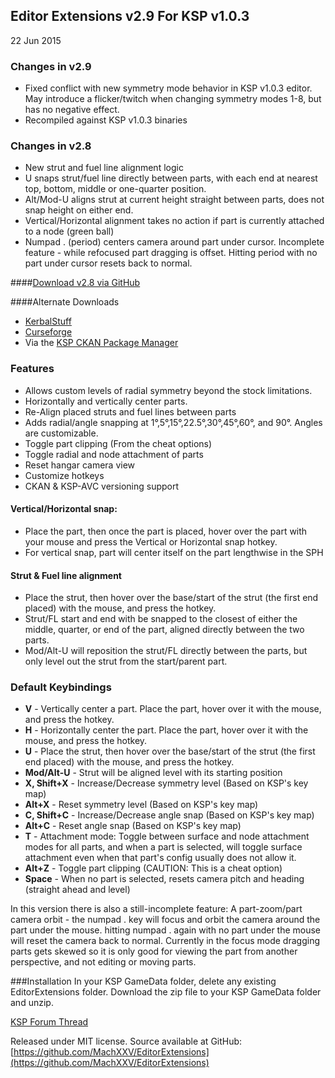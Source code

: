 ## Editor Extensions v2.9 For KSP v1.0.3
22 Jun 2015

### Changes in v2.9
* Fixed conflict with new symmetry mode behavior in KSP v1.0.3 editor. May introduce a flicker/twitch when changing symmetry modes 1-8, but has no negative effect.
* Recompiled against KSP v1.0.3 binaries

### Changes in v2.8
* New strut and fuel line alignment logic
* U snaps strut/fuel line directly between parts, with each end at nearest top, bottom, middle or one-quarter position.
* Alt/Mod-U aligns strut at current height straight between parts, does not snap height on either end.
* Vertical/Horizontal alignment takes no action if part is currently attached to a node (green ball)
* Numpad . (period) centers camera around part under cursor. Incomplete feature - while refocused part dragging is offset. Hitting period with no part under cursor resets back to normal.

####[Download v2.8 via GitHub](https://github.com/MachXXV/EditorExtensions/releases/download/v2.8/EditorExtensions_v2.8.zip)

####Alternate Downloads
* [KerbalStuff](https://kerbalstuff.com/mod/442)
* [Curseforge](http://kerbal.curseforge.com/ksp-mods/230776)
* Via the [KSP CKAN Package Manager](http://forum.kerbalspaceprogram.com/threads/100067)

### Features
* Allows custom levels of radial symmetry beyond the stock limitations.
* Horizontally and vertically center parts.
* Re-Align placed struts and fuel lines between parts 
* Adds radial/angle snapping at 1°,5°,15°,22.5°,30°,45°,60°, and 90°. Angles are customizable.
* Toggle part clipping (From the cheat options)
* Toggle radial and node attachment of parts
* Reset hangar camera view
* Customize hotkeys
* CKAN & KSP-AVC versioning support

#### Vertical/Horizontal snap:
* Place the part, then once the part is placed, hover over the part with your mouse and press the Vertical or Horizontal snap hotkey.
* For vertical snap, part will center itself on the part lengthwise in the SPH

#### Strut & Fuel line alignment
* Place the strut, then hover over the base/start of the strut (the first end placed) with the mouse, and press the hotkey.
* Strut/FL start and end with be snapped to the closest of either the middle, quarter, or end of the part, aligned directly between the two parts.
* Mod/Alt-U will reposition the strut/FL directly between the parts, but only level out the strut from the start/parent part.

### Default Keybindings
* **V** 			- Vertically center a part. Place the part, hover over it with the mouse, and press the hotkey.
* **H** 			- Horizontally center the part. Place the part, hover over it with the mouse, and press the hotkey.
* **U** 			- Place the strut, then hover over the base/start of the strut (the first end placed) with the mouse, and press the hotkey.
* **Mod/Alt-U**		- Strut will be aligned level with its starting position
* **X, Shift+X** 	- Increase/Decrease symmetry level (Based on KSP's key map)
* **Alt+X** 		- Reset symmetry level (Based on KSP's key map)
* **C, Shift+C** 	- Increase/Decrease angle snap (Based on KSP's key map)
* **Alt+C**			- Reset angle snap (Based on KSP's key map)
* **T** 			- Attachment mode: Toggle between surface and node attachment modes for all parts, and when a part is selected, will toggle surface attachment even when that part's config usually does not allow it.
* **Alt+Z** 		- Toggle part clipping (CAUTION: This is a cheat option)
* **Space** 		- When no part is selected, resets camera pitch and heading (straight ahead and level)

In this version there is also a still-incomplete feature: A part-zoom/part camera orbit - the numpad . key will focus and orbit the camera around the part under the mouse. hitting numpad . again with no part under the mouse will reset the camera back to normal. Currently in the focus mode dragging parts gets skewed so it is only good for viewing the part from another perspective, and not editing or moving parts.

###Installation
In your KSP GameData folder, delete any existing EditorExtensions folder.
Download the zip file to your KSP GameData folder and unzip.

[KSP Forum Thread](http://forum.kerbalspaceprogram.com/threads/38768)

Released under MIT license.
Source available at GitHub: [https://github.com/MachXXV/EditorExtensions](https://github.com/MachXXV/EditorExtensions)


